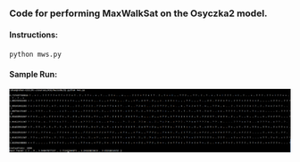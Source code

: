 ### Code for performing MaxWalkSat on the Osyczka2 model.

#### Instructions:

```
python mws.py
```

#### Sample Run:

![Sample Run](img/sample_run.png)